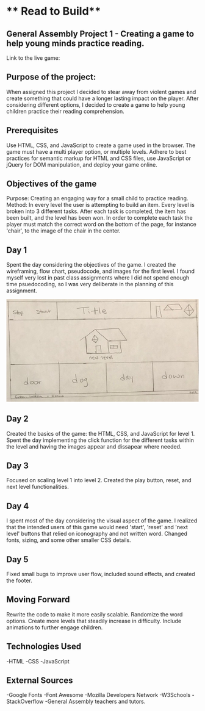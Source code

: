 # ** Read to Build** 
## General Assembly Project 1 - Creating a game to help young minds practice reading. 

Link to the live game: 

## Purpose of the project:
When assigned this project I decided to stear away from violent games and create something that could have a longer lasting impact on the player. After considering different options, I decided to create a game to help young children practice their reading comprehension.  

## Prerequisites 
Use HTML, CSS, and JavaScript to create a game used in the browser. The game must have a multi player option, or multiple levels. Adhere to best practices for semantic markup for HTML and CSS files, use JavaScript or jQuery for DOM manipulation, and deploy your game online. 

## Objectives of the game
Purpose: Creating an engaging way for a small child to practice reading.
Method:  In every level the user is attempting to build an item. Every level is broken into 3 different tasks. After each task is completed, the item has been built, and the level has been won. In order to complete each task the player must match the correct word on the bottom of the page, for instance 'chair', to the image of the chair in the center.

## Day 1 
Spent the day considering the objectives of the game. I created the wireframing, flow chart, pseudocode, and images for the first level. I found myself very lost in past class assignments where I did not spend enough time psuedocoding, so I was very deliberate in the planning of this assignment. 

 ![ReadToBuildWireframing](/images/buildToReadWireframing.jpg)

## Day 2
Created the basics of the game: the HTML, CSS, and JavaScript for level 1. Spent the day implementing the click function for the different tasks within the level and having the images appear and dissapear where needed. 

## Day 3 
Focused on scaling level 1 into level 2. Created the play button, reset, and next level functionalities. 

## Day 4
I spent most of the day considering the visual aspect of the game. I realized that the intended users of this game would need 'start', 'reset' and 'next level' buttons that relied on iconography and not written word. Changed fonts, sizing, and some other smaller CSS details. 

## Day 5 
Fixed small bugs to improve user flow, included sound effects, and created the footer. 

## Moving Forward 
Rewrite the code to make it more easily scalable. Randomize the word options. Create more levels that steadily increase in difficulty. Include animations to further engage children. 

## Technologies Used
-HTML
-CSS
-JavaScript 

## External Sources
-Google Fonts
-Font Awesome
-Mozilla Developers Network
-W3Schools
-StackOverflow
-General Assembly teachers and tutors. 
